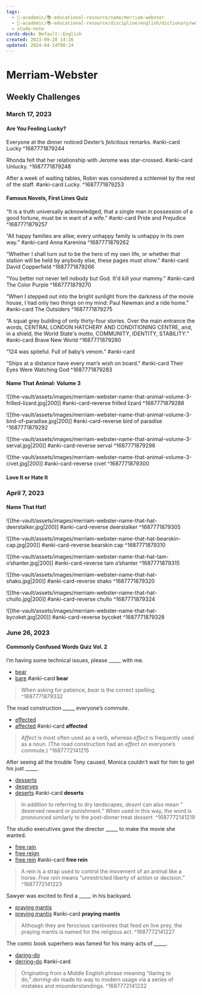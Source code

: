 ```yaml
---
tags:
  - 🔴-academic/📚-educational-resource/name/merriam-webster
  - 🔴-academic/📚-educational-resource/discipline/english/dictionary/weekly-challenges
  - study-note
cards-deck: Default::English
created: 2023-09-28 14:16
updated: 2024-04-14T00:24
---
```


# Merriam-Webster

## Weekly Challenges

### March 17, 2023

#### Are You Feeling Lucky?

Everyone at the dinner noticed Dexter’s *felicitous* remarks. #anki-card 
Lucky
^1687771879244


Rhonda felt that her relationship with Jerome was star-crossed. #anki-card 
Unlucky.
^1687771879248


After a week of waiting tables, Robin was considered a schlemiel by the rest of the staff. #anki-card 
Lucky.
^1687771879253


#### Famous Novels, First Lines Quiz

“It is a truth universally acknowledged, that a single man in possession of a good fortune, must be in want of a wife.” #anki-card 
Pride and Prejudice
^1687771879257


“All happy families are alike; every unhappy family is unhappy in its own way.” #anki-card 
Anna Karenina
^1687771879262


“Whether I shall turn out to be the hero of my own life, or whether that station will be held by anybody else, these pages must show.” #anki-card 
David Copperfield
^1687771879266


“You better not never tell nobody but God. It'd kill your mammy.” #anki-card 
The Color Purple
^1687771879270


“When I stepped out into the bright sunlight from the darkness of the movie house, I had only two things on my mind: Paul Newman and a ride home.” #anki-card 
The Outsiders
^1687771879275


“A squat grey building of only thirty-four stories. Over the main entrance the words, CENTRAL LONDON HATCHERY AND
CONDITIONING CENTRE, and, in a shield, the World State's motto, COMMUNITY, IDENTITY, STABILITY.” #anki-card 
Brave New World
^1687771879280


“124 was spiteful. Full of baby’s venom.” #anki-card 

“Ships at a distance have every man’s wish on board.” #anki-card 
Their Eyes Were Watching God
^1687771879283


#### Name That Animal: Volume 3

![[the-vault/assets/images/merriam-webster-name-that-animal-volume-3-frilled-lizard.jpg|200]] #anki-card-reverse 
frilled lizard
^1687771879288


![[the-vault/assets/images/merriam-webster-name-that-animal-volume-3-bird-of-paradise.jpg|200]] #anki-card-reverse 
bird of paradise
^1687771879292


![[the-vault/assets/images/merriam-webster-name-that-animal-volume-3-serval.jpg|200]] #anki-card-reverse 
serval
^1687771879296


![[the-vault/assets/images/merriam-webster-name-that-animal-volume-3-civet.jpg|200]] #anki-card-reverse 
civet
^1687771879300


#### Love It or Hate It

### April 7, 2023

#### Name That Hat!

![[the-vault/assets/images/merriam-webster-name-that-hat-deerstalker.jpg|200]] #anki-card-reverse 
deerstalker
^1687771879305

![[the-vault/assets/images/merriam-webster-name-that-hat-bearskin-cap.jpg|200]] #anki-card-reverse 
bearskin cap
^1687771879310

![[the-vault/assets/images/merriam-webster-name-that-hat-tam-o’shanter.jpg|200]] #anki-card-reverse 
tam o’shanter
^1687771879315

![[the-vault/assets/images/merriam-webster-name-that-hat-shako.jpg|200]] #anki-card-reverse 
shako
^1687771879320

![[the-vault/assets/images/merriam-webster-name-that-hat-chullo.jpg|200]] #anki-card-reverse 
chullo
^1687771879324

![[the-vault/assets/images/merriam-webster-name-that-hat-bycoket.jpg|200]] #anki-card-reverse 
bycoket
^1687771879328

### June 26, 2023

#### Commonly Confused Words Quiz Vol. 2

I’m having some technical issues, please _____ with me.
- [bear](https://www.merriam-webster.com/games/undefined#bear)
- [bare](https://www.merriam-webster.com/games/undefined#bare) #anki-card 
**bear**
> When asking for patience, _bear_ is the correct spelling.
^1687771879332

The road construction _____ everyone’s commute.
- [effected](https://www.merriam-webster.com/games/undefined#effected)
- [affected](https://www.merriam-webster.com/games/undefined#affected) #anki-card 
**affected**
> _Affect_ is most often used as a verb, whereas _effect_ is frequently used as a noun. (The road construction had an _effect_ on everyone’s commute.)
^1687772141215


After seeing all the trouble Tony caused, Monica couldn’t wait for him to get his just _____.
- [desserts](https://www.merriam-webster.com/games/undefined#desserts)
- [deserves](https://www.merriam-webster.com/games/undefined#deserves)
- [deserts](https://www.merriam-webster.com/games/undefined#deserts) #anki-card 
**deserts**
> In addition to referring to dry landscapes, _desert_ can also mean “​​deserved reward or punishment.” When used in this way, the word is pronounced similarly to the post-dinner treat _dessert_.
^1687772141219

The studio executives gave the director _____ to make the movie she wanted.
- [free rain](https://www.merriam-webster.com/games/undefined#free%20rain)
- [free reign](https://www.merriam-webster.com/games/undefined#free%20reign)
- [free rein](https://www.merriam-webster.com/games/undefined#free%20rein) #anki-card
**free rein**
> A rein is a strap used to control the movement of an animal like a horse. _Free rein_ means “unrestricted liberty of action or decision.”
^1687772141223

Sawyer was excited to find a _____ in his backyard.
- [praying mantis](https://www.merriam-webster.com/games/undefined#praying%20mantis)
- [preying mantis](https://www.merriam-webster.com/games/undefined#preying%20mantis) #anki-card 
**praying mantis**
> Although they are ferocious carnivores that feed on live prey, the praying mantis is named for the religious act.
^1687772141227


The comic book superhero was famed for his many acts of _____.
- [daring-do](https://www.merriam-webster.com/games/undefined#daring-do)
- [derring-do](https://www.merriam-webster.com/games/undefined#derring-do) #anki-card 
> Originating from a Middle English phrase meaning “daring to do,” _derring-do_ made its way to modern usage via a series of mistakes and misunderstandings.
^1687772141232



